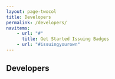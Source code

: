 ```yaml
---
layout: page-twocol
title: Developers
permalink: /developers/
navitems:
    - url: "#"
      title: Get Started Issuing Badges
    - url: "#issuingyourown"
---
```

<h2 class="title title-content">Developers </h2>